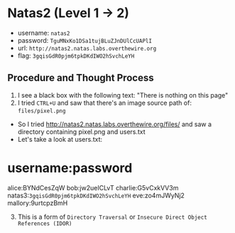 # Natas2 (Level 1 -> 2)

  * username: `natas2`
  * password: `TguMNxKo1DSa1tujBLuZJnDUlCcUAPlI`
  * url: `http://natas2.natas.labs.overthewire.org`
  * flag: `3gqisGdR0pjm6tpkDKdIWO2hSvchLeYH`

## Procedure and Thought Process

1. I see a black box with the following text: "There is nothing on this page"
2. I tried `CTRL+U` and saw that there's an image source path of: `files/pixel.png`
  * So I tried http://natas2.natas.labs.overthewire.org/files/ and saw a directory containing pixel.png and users.txt
  * Let's take a look at users.txt:

# username:password
alice:BYNdCesZqW
bob:jw2ueICLvT
charlie:G5vCxkVV3m
natas3:`3gqisGdR0pjm6tpkDKdIWO2hSvchLeYH`
eve:zo4mJWyNj2
mallory:9urtcpzBmH

3. This is a form of `Directory Traversal` or `Insecure Direct Object References (IDOR)`
